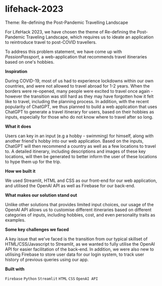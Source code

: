 # lifehack-2023
Theme: Re-defining the Post-Pandemic Travelling Landscape

For LifeHack 2023, we have chosen the theme of Re-defining the Post-Pandemic Traveling Landscape, which requires us to ideate an application to reintroduce travel to post-COVID travellers.

To address this problem statement, we have come up with *PassionPassport*, a web-application that recommends travel itineraries based on one's hobbies.
    
**Inspiration**

During COVID-19, most of us had to experience lockdowns within our own countries, and were not allowed to travel abroad for 1-2 years. When the borders were re-opened, many people were excited to travel once again - however the transition was still hard as they may have forgotten how it felt like to travel, including the planning process. In addition, with the recent popularity of ChatGPT, we thus planned to build a web application that uses ChatGPT to generate a travel itinerary for users, based on their hobbies as inputs, especially for those who do not know where to travel after so long. 

**What it does**

Users can key in an input (e.g a hobby - swimming) for himself, along with another friend's hobby into our web application. Based on the inputs, ChatGPT will then recommend a country as well as a few locations to travel to. A detailed itinerary, including descriptions and images of these key locations, will then be generated to better inform the user of these locations to hype them up for the trip.

**How we built it**

We used Streamlit, HTML and CSS as our front-end for our web application, and utilised the OpenAI API as well as Firebase for our back-end.

**What makes our solution stand out**

Unlike other solutions that provides limited input choices, our usage of the OpenAI API allows us to customise different itineraries based on different categories of inputs, including hobbies, cost, and even personality traits as examples.

**Some key challenges we faced**

A key issue that we've faced is the transition from our typical skillset of HTML/CSS/Javascript to Streamlit, as we wanted to fully utilise the OpenAI API for easier facilitation of the back-end. In addition, we were also new to utilising Firebase to store user data for our login system, to track user history of previous queries using our app.

**Built with**

`Firebase` `Python` `Streamlit` `HTML` `CSS` `OpenAI API`
